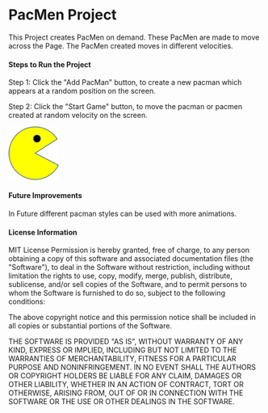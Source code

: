 # PacMen Project

This Project creates PacMen on demand. These PacMen are made to move across the Page. The PacMen created moves in different velocities.

#### Steps to Run the Project

Step 1: Click the "Add PacMan" button, to create a new pacman  which appears at a random position on the screen. 

Step 2: Click the "Start Game" button, to move the pacman or pacmen created at random velocity on the screen.

<img src = "Images/PacMan1.png" width = 100/>

#### Future Improvements

In Future different pacman styles can be used with more animations.


#### License Information

MIT License
Permission is hereby granted, free of charge, to any person obtaining a copy
of this software and associated documentation files (the "Software"), to deal
in the Software without restriction, including without limitation the rights
to use, copy, modify, merge, publish, distribute, sublicense, and/or sell
copies of the Software, and to permit persons to whom the Software is
furnished to do so, subject to the following conditions:

The above copyright notice and this permission notice shall be included in all
copies or substantial portions of the Software.

THE SOFTWARE IS PROVIDED "AS IS", WITHOUT WARRANTY OF ANY KIND, EXPRESS OR
IMPLIED, INCLUDING BUT NOT LIMITED TO THE WARRANTIES OF MERCHANTABILITY,
FITNESS FOR A PARTICULAR PURPOSE AND NONINFRINGEMENT. IN NO EVENT SHALL THE
AUTHORS OR COPYRIGHT HOLDERS BE LIABLE FOR ANY CLAIM, DAMAGES OR OTHER
LIABILITY, WHETHER IN AN ACTION OF CONTRACT, TORT OR OTHERWISE, ARISING FROM,
OUT OF OR IN CONNECTION WITH THE SOFTWARE OR THE USE OR OTHER DEALINGS IN THE
SOFTWARE.

